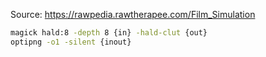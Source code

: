 Source: https://rawpedia.rawtherapee.com/Film_Simulation

```sh
magick hald:8 -depth 8 {in} -hald-clut {out}
optipng -o1 -silent {inout}
```
